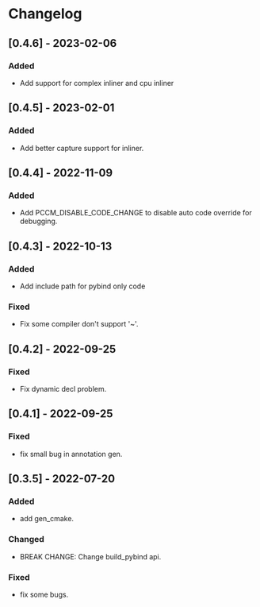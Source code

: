 # Changelog

## [0.4.6] - 2023-02-06
### Added 
* Add support for complex inliner and cpu inliner

## [0.4.5] - 2023-02-01
### Added 
* Add better capture support for inliner.

## [0.4.4] - 2022-11-09
### Added
* Add PCCM_DISABLE_CODE_CHANGE to disable auto code override for debugging.

## [0.4.3] - 2022-10-13
### Added
* Add include path for pybind only code
### Fixed
* Fix some compiler don't support '~'.

## [0.4.2] - 2022-09-25
### Fixed
* Fix dynamic decl problem.

## [0.4.1] - 2022-09-25
### Fixed
* fix small bug in annotation gen.

## [0.3.5] - 2022-07-20
### Added
* add gen_cmake.
### Changed
* BREAK CHANGE: Change build_pybind api. 
### Fixed
* fix some bugs.
